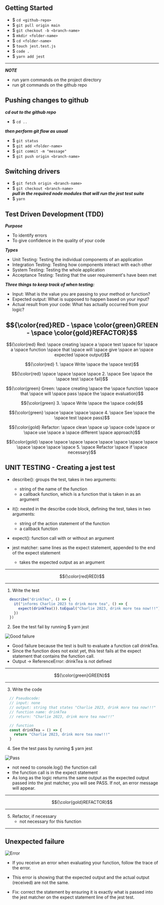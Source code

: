 ## Getting Started
- $ `cd <github-repo>`
- $ `git pull origin main`
- $ `git checkout -b <branch-name>`
- $ `mkdir <folder-name>`
- $ `cd <folder-name>`
- $ `touch jest.test.js`
- $ `code .`
- $ `yarn add jest`

***
***NOTE***
- run yarn commands on the project directory
- run git commands on the github repo

## Pushing changes to github
***cd out to the github repo***
- $ `cd ..`  

***then perform git flow as usual***
- $ `git status`
- $ `git add <folder-name>`
- $ `git commit -m "message"`
- $ `git push origin <branch-name>`

## Switching drivers
- $ `git fetch origin <branch-name>`
- $ `git checkout <branch-name>`  
***pull in the required node modules that will run the jest test suite*** 
- $ `yarn`

## Test Driven Development (TDD)

***Purpose***
- To identify errors  
- To give confidence in the quality of your code 

***Types***
- Unit Testing: Testing the individual components of an application
- Integration Testing: Testing how components interact with each other
- System Testing: Testing the whole application
- Acceptance Testing: Testing that the user requirement's have been met

***Three things to keep track of when testing:***
- Input: What is the value you are passing to your method or function?
- Expected output: What is supposed to happen based on your input?
- Actual result from your code: What has actually occurred from your logic?

## $${\color{red}RED - \space \color{green}GREEN - \space \color{gold}REFACTOR}$$ 

  $${\color{red} Red: \space creating \space a \space test \space for \space a \space function \space that \space will \space give \space an \space expected \space output}$$

  $${\color{red} 1. \space Write \space the \space test}$$  

  $${\color{red} \space \space \space \space 2. \space See \space the \space test \space fail}$$

  $${\color{green} Green: \space creating \space the \space function \space that \space will \space pass \space the \space evaluation}$$  

  $${\color{green} 3. \space Write \space the \space code}$$  

  $${\color{green} \space \space \space \space 4. \space See \space the \space test \space pass}$$

  $${\color{gold} Refactor: \space clean \space up \space code \space or \space use \space a \space different \space approach}$$  

  $${\color{gold} \space \space \space  \space \space \space  \space \space \space \space \space \space 5. \space Refactor \space if \space necessary}$$

## UNIT TESTING - Creating a jest test
- describe(): groups the test, takes in two arguments:  
  - string of the name of the function
  - a callback function, which is a function that is taken in as an argument

- it(): nested in the describe code block, defining the test, takes in two arguments:  
  - string of the action statement of the function 
  - a callback function

- expect(): function call with or without an argument  

- jest matcher: same lines as the expect statement, appended to the end of the expect statement
  - takes the expected output as an argument

***
$${\color{red}RED}$$
***

1. Write the test
```js
  describe("drinkTea", () => {
    it("informs Charlie 2023 to drink more tea", () => {
      expect(drinkTea()).toEqual("Charlie 2023, drink more tea now!!!")
    })
  })
```

2. See the test fail by running $ yarn jest  

![Good failure](assets/fail.png)  
- Good failure because the test is built to evaluate a function call drinkTea.  
- Since the function does not exist yet, this test fails at the expect statement that contains the function call.  
- Output -> ReferenceError: drinkTea is not defined

***
$${\color{green}GREEN}$$
***

3. Write the code
```js
  // Pseudocode:
  // input: none
  // output: string that states "Charlie 2023, drink more tea now!!!"
  // function name: drinkTea
  // return: "Charlie 2023, drink more tea now!!!"

  // function
  const drinkTea = () => {
    return "Charlie 2023, drink more tea now!!!"
  }
```

4. See the test pass by running $ yarn jest  

![Pass](assets/pass.png)  

  - not need to console.log() the function call
  - the function call is in the expect statement
  - As long as the logic returns the same output as the expected output passed into the jest matcher, you will see PASS. If not, an error message will appear.

***
$${\color{gold}REFACTOR}$$
***

5. Refactor, if necessary  
    - not necessary for this function

***


## Unexpected failure
![Error](assets/unexpected-fail.png)  

- If you receive an error when evaluating your function, follow the trace of the error.

- This error is showing that the expected output and the actual output (received) are not the same.

- Fix: correct the statement by ensuring it is exactly what is passed into the jest matcher on the expect statement line of the jest test.

